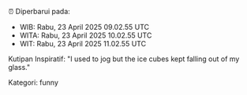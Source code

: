 ⏰ Diperbarui pada:
- WIB: Rabu, 23 April 2025 09.02.55 UTC
- WITA: Rabu, 23 April 2025 10.02.55 UTC
- WIT: Rabu, 23 April 2025 11.02.55 UTC

Kutipan Inspiratif:
"I used to jog but the ice cubes kept falling out of my glass."


Kategori: funny

